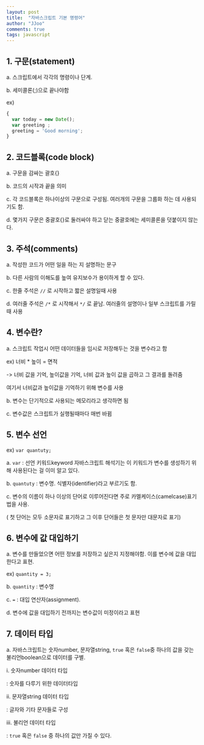 ```yaml
---
layout: post
title:  "자바스크립트 기본 명령어"
author: "JJoo"
comments: true
tags: javascript
---
```



##	1. 구문(statement)


a. 스크립트에서 각각의 명령이나 단계.

b. 세미콜론(;)으로 끝나야함

ex) 

```javascript
{ 
  var today = new Date();
  var greeting ;
  greeting = 'Good morning';
}
```


## 2. 코드블록(code block)


a. 구문을 감싸는 괄호{}

b. 코드의 시작과 끝을 의미

c. 각 코드블록은 하나이상의 구문으로 구성됨. 여러개의 구문을 그룹화 하는 데 사용되기도 함.

d. 몇가지 구문은 중괄호{}로 둘러싸야 하고 닫는 중괄호에는 세미콜론을 덧붙이지 않는다.



## 3. 주석(comments)


a. 작성한 코드가 어떤 일을 하는 지 설명하는 문구

b. 다른 사람의 이해도를 높여 유지보수가 용이하게 할 수 있다.

c. 한줄 주석은 ```//``` 로 시작하고 짧은 설명일때 사용

d. 여러줄 주석은 ```/*``` 로 시작해서 ```*/``` 로 끝남. 여러줄의 설명이나 일부 스크립트를 가릴때 사용



## 4. 변수란?


a. 스크립트 작업시 어떤 데이터들을 임시로 저장해두는 것을 변수라고 함

  ex) 너비 * 높이 = 면적

  -> 너비 값을 기억, 높이값을 기억, 너비 값과 높이 값을 곱하고 그 결과를 돌려줌

  여기서 너비값과 높이값을 기억하기 위해 변수를 사용

b. 변수는 단기적으로 사용되는 메모리라고 생각하면 됨

c. 변수값은 스크립트가 실행될때마다 매번 바뀜



## 5. 변수 선언

ex) ```var quantuty;```

a. ```var``` : 선언 키워드keyword 자바스크립트 해석기는 이 키워드가 변수를 생성하기 위해 사용된다는 걸 이미 알고 있다.

b. ```quantuty``` : 변수명. 식별자(identifier)라고 부르기도 함.

c. 변수의 이름이 하나 이상의 단어로 이루어진다면 주로 카멜케이스(camelcase)표기법을 사용.

( 첫 단어는 모두 소문자로 표기하고 그 이후 단어들은 첫 문자만 대문자로 표기)



## 6. 변수에 값 대입하기


a. 변수를 만들었으면 어떤 정보를 저장하고 싶은지 지정해야함. 이를 변수에 값을 대입한다고 표현.

ex) ```quantity = 3;```

b. ```quantity``` : 변수명

c. ```=``` : 대입 연산자(assignment). 

d. 변수에 값을 대입하기 전까지는 변수값이 미정이라고 표현



## 7. 데이터 타입

a. 자바스크립트는 숫자number, 문자열string, ```true``` 혹은 ```false```중 하나의 값을 갖는 불리언boolean으로 데이터를 구별.

  i. 숫자number 데이터 타입
  
  : 숫자를 다루기 위한 데이터타입
  
  ii. 문자열string 데이터 타입
  
  : 글자와 기타 문자들로 구성 
  
  iii. 불리언 데이터 타입
  
  : ```true``` 혹은 ```false``` 중 하나의 값만 가질 수 있다.

